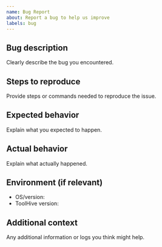 ```yaml
---
name: Bug Report
about: Report a bug to help us improve
labels: bug
---
```


## Bug description
Clearly describe the bug you encountered.

## Steps to reproduce
Provide steps or commands needed to reproduce the issue.

## Expected behavior
Explain what you expected to happen.

## Actual behavior
Explain what actually happened.

## Environment (if relevant)
- OS/version:
- ToolHive version:

## Additional context
Any additional information or logs you think might help.
